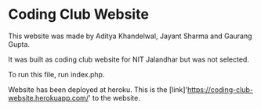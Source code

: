 # Coding Club Website

This website was made by Aditya Khandelwal, Jayant Sharma and Gaurang Gupta.

It was built as coding club website for NIT Jalandhar but was not selected.

To run this file, run index.php.

Website has been deployed at heroku. This is the [link]'https://coding-club-website.herokuapp.com/' to the website.
